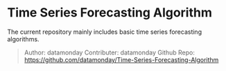 # Time Series Forecasting Algorithm

The current repository mainly includes basic time series forecasting algorithms.

> Author: datamonday
> Contributer: datamonday
> Github Repo: https://github.com/datamonday/Time-Series-Forecasting-Algorithm

